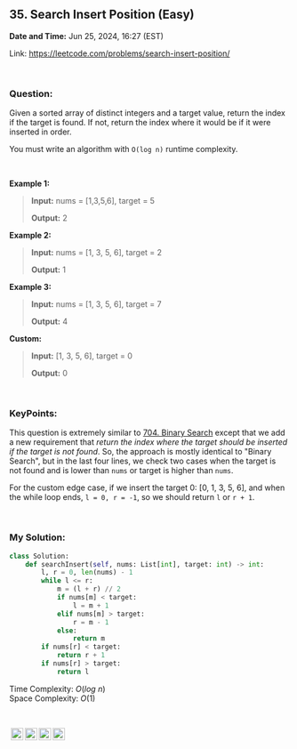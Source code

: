 ## 35. Search Insert Position (Easy)
**Date and Time:** Jun 25, 2024, 16:27 (EST)

Link: https://leetcode.com/problems/search-insert-position/

<br>

### Question:
Given a sorted array of distinct integers and a target value, return the index if the target is found. If not, return the index where it would be if it were inserted in order.

You must write an algorithm with `O(log n)` runtime complexity.

<br>

**Example 1:**
> **Input:** nums = [1,3,5,6], target = 5
> 
> **Output:** 2

**Example 2:**
> **Input:** nums = [1, 3, 5, 6], target = 2
> 
> **Output:** 1

**Example 3:**
> **Input:** nums = [1, 3, 5, 6], target = 7
> 
> **Output:** 4

**Custom:**
> **Input:** [1, 3, 5, 6], target = 0
> 
> **Output:** 0

<br>

### KeyPoints: 
This question is extremely similar to [704. Binary Search](./704.Binary_Search_(Easy).md) except that we add a new requirement that _return the index where the target should be inserted if the target is not found_. So, the approach is mostly identical to "Binary Search", but in the last four lines, we check two cases when the target is not found and is lower than `nums` or target is higher than `nums`.

For the custom edge case, if we insert the target 0: [0, 1, 3, 5, 6], and when the while loop ends, `l = 0, r = -1`, so we should return `l` or `r + 1`.

<br>

### My Solution:
```python
class Solution:
    def searchInsert(self, nums: List[int], target: int) -> int:
        l, r = 0, len(nums) - 1
        while l <= r:
            m = (l + r) // 2
            if nums[m] < target:
                l = m + 1
            elif nums[m] > target:
                r = m - 1
            else:
                return m
        if nums[r] < target:
            return r + 1
        if nums[r] > target:
            return l
```
Time Complexity: $O(log\ n)$ <br>
Space Complexity: $O(1)$

<br>

<img style="height:22px!important;margin-left:3px;vertical-align:text-bottom;" src="https://mirrors.creativecommons.org/presskit/icons/cc.svg?ref=chooser-v1" alt="CC BY-NC-SA" title="CC BY-NC-SA"><img style="height:22px!important;margin-left:3px;vertical-align:text-bottom;" src="https://mirrors.creativecommons.org/presskit/icons/by.svg?ref=chooser-v1" alt="BY: credit must be given to the creator" title="BY: credit must be given to the creator"><img style="height:22px!important;margin-left:3px;vertical-align:text-bottom;" src="https://mirrors.creativecommons.org/presskit/icons/nc.svg?ref=chooser-v1" alt="NC: Only noncommercial uses of the work are permitted" title="NC: Only noncommercial uses of the work are permitted"><img style="height:22px!important;margin-left:3px;vertical-align:text-bottom;" src="https://mirrors.creativecommons.org/presskit/icons/sa.svg?ref=chooser-v1" alt="SA: Adaptations must be shared under the same terms" title="SA: Adaptations must be shared under the same terms">